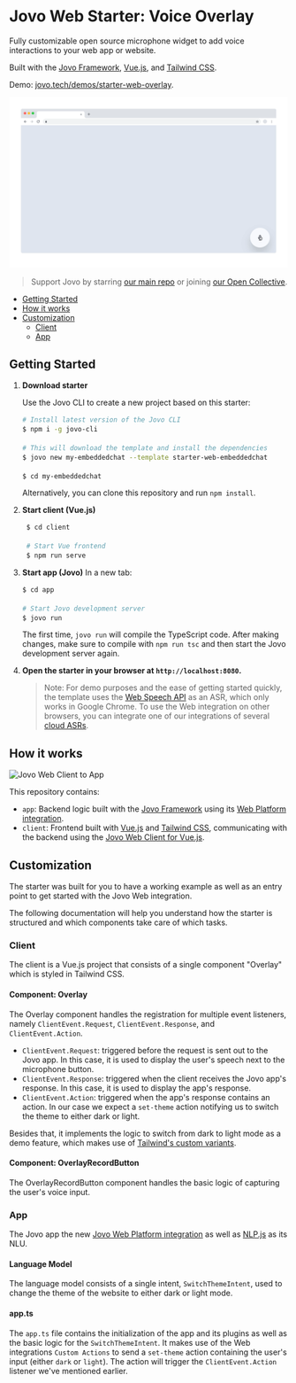 # Jovo Web Starter: Voice Overlay

Fully customizable open source microphone widget to add voice interactions to your web app or website.

Built with the [Jovo Framework](https://github.com/jovotech/jovo-framework), [Vue.js](https://github.com/vuejs/vue), and [Tailwind CSS](https://github.com/tailwindlabs/tailwindcss).

Demo: [jovo.tech/demos/starter-web-overlay](https://www.jovo.tech/demos/starter-web-overlay/).

![Jovo Standalone Voice Experience](./img/starter-web-overlay.gif)

> Support Jovo by starring [our main repo](https://github.com/jovotech/jovo-framework) or joining [our Open Collective](https://opencollective.com/jovo-framework).

- [Getting Started](#getting-started)
- [How it works](#how-it-works)
- [Customization](#customization)
  - [Client](#client)
  - [App](#app)


## Getting Started

1.  **Download starter**

    Use the Jovo CLI to create a new project based on this starter:

    ```sh
    # Install latest version of the Jovo CLI
    $ npm i -g jovo-cli

    # This will download the template and install the dependencies
    $ jovo new my-embeddedchat --template starter-web-embeddedchat

    $ cd my-embeddedchat
    ```
    Alternatively, you can clone this repository and run `npm install`.


2. **Start client (Vue.js)**
   ```sh
    $ cd client

    # Start Vue frontend
    $ npm run serve
    ```
3. **Start app (Jovo)**
    In a new tab:

    ```sh
    $ cd app

    # Start Jovo development server
    $ jovo run
    ```
    The first time, `jovo run` will compile the TypeScript code. After making changes, make sure to compile with `npm run tsc` and then start the Jovo development server again.

4. **Open the starter in your browser at `http://localhost:8080`.**

    > Note: For demo purposes and the ease of getting started quickly, the template uses the [Web Speech API](https://wicg.github.io/speech-api/) as an ASR, which only works in Google Chrome. To use the Web integration on other browsers, you can integrate one of our integrations of several [cloud ASRs](https://www.jovo.tech/marketplace/tag/asr).


## How it works

![Jovo Web Client to App](img/jovo-web-client-to-app.png)

This repository contains:
* `app`: Backend logic built with the [Jovo Framework](https://github.com/jovotech/jovo-framework) using its [Web Platform integration](https://github.com/jovotech/jovo-framework/tree/master/jovo-platforms/jovo-platform-web).
* `client`: Frontend built with [Vue.js](https://vuejs.org/) and [Tailwind CSS](https://tailwindcss.com/), communicating with the backend using the [Jovo Web Client for Vue.js](https://github.com/jovotech/jovo-framework/tree/master/jovo-clients/jovo-client-web-vue).



## Customization

The starter was built for you to have a working example as well as an entry point to get started with the Jovo Web integration.

The following documentation will help you understand how the starter is structured and which components take care of which tasks.

### Client

The client is a Vue.js project that consists of a single component "Overlay" which is styled in Tailwind CSS.

#### Component: Overlay

The Overlay component handles the registration for multiple event listeners, namely `ClientEvent.Request`, `ClientEvent.Response`, and `ClientEvent.Action`.

* `ClientEvent.Request`: triggered before the request is sent out to the Jovo app. In this case, it is used to display the user's speech next to the microphone button.
* `ClientEvent.Response`: triggered when the client receives the Jovo app's response. In this case, it is used to display the app's response.
* `ClientEvent.Action`: triggered when the app's response contains an action. In our case we expect a `set-theme` action notifying us to switch the theme to either dark or light.

Besides that, it implements the logic to switch from dark to light mode as a demo feature, which makes use of [Tailwind's custom variants](https://tailwindcss.com/docs/pseudo-class-variants#creating-custom-variants).

#### Component: OverlayRecordButton

The OverlayRecordButton component handles the basic logic of capturing the user's voice input.

### App

The Jovo app the new [Jovo Web Platform integration](http://jovo.tech/marketplace/jovo-platform-web) as well as [NLP.js](https://www.jovo.tech/marketplace/jovo-nlu-nlpjs) as its NLU.

#### Language Model

The language model consists of a single intent, `SwitchThemeIntent`, used to change the theme of the website to either dark or light mode.

#### app.ts

The `app.ts` file contains the initialization of the app and its plugins as well as the basic logic for the `SwitchThemeIntent`. It makes use of the Web integrations `Custom Actions` to send a `set-theme` action containing the user's input (either `dark` or `light`). The action will trigger the `ClientEvent.Action` listener we've mentioned earlier.